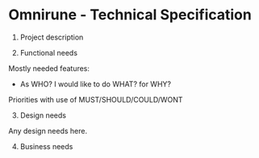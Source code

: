 # Omnirune - Technical Specification

1. Project description

2. Functional needs

 Mostly needed features:

- As WHO? I would like to do WHAT? for WHY?

Priorities with use of MUST/SHOULD/COULD/WONT

3. Design needs

Any design needs here.

4. Business needs

